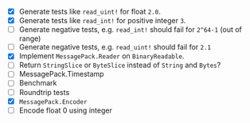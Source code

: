 - [x] Generate tests like `read_uint!` for float `2.0`.
- [x] Generate tests like `read_int!` for positive integer `3`.
- [ ] Generate negative tests, e.g. `read_int!` should fail for `2^64-1` (out of range)
- [ ] Generate negative tests, e.g. `read_uint!` should fail for `2.1`
- [x] Implement `MessagePack.Reader` on `BinaryReadable`.
- [ ] Return `StringSlice` or `ByteSlice` instead of `String` and `Bytes`?
- [ ] MessagePack.Timestamp
- [ ] Benchmark
- [ ] Roundtrip tests
- [x] `MessagePack.Encoder`
- [ ] Encode float 0 using integer
